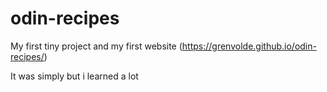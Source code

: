 # odin-recipes

My first tiny project and my first website (https://grenvolde.github.io/odin-recipes/)

It was simply but i learned a lot
